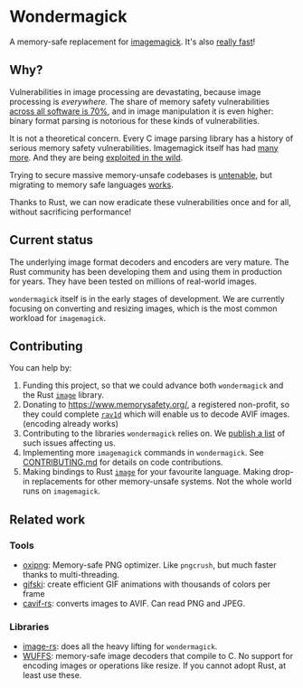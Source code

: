 # Wondermagick

A memory-safe replacement for [imagemagick](https://en.wikipedia.org/wiki/ImageMagick). It's also [really fast](BENCHMARKS.md)!

## Why?

Vulnerabilities in image processing are devastating, because image processing is *everywhere.* The share of memory safety vulnerabilities [across all software is 70%](https://alexgaynor.net/2020/may/27/science-on-memory-unsafety-and-security/), and in image manipulation it is even higher: binary format parsing is notorious for these kinds of vulnerabilities.

It is not a theoretical concern. Every C image parsing library has a history of serious memory safety vulnerabilities. Imagemagick itself has had [many more](https://www.cvedetails.com/vulnerability-list/vendor_id-1749/Imagemagick.html). And they are being [exploited in the wild](https://chromereleases.googleblog.com/2023/09/stable-channel-update-for-desktop_11.html).

Trying to secure massive memory-unsafe codebases is [untenable](https://www.usenix.org/conference/enigma2021/presentation/gaynor), but migrating to memory safe languages [works](https://security.googleblog.com/2022/12/memory-safe-languages-in-android-13.html).

Thanks to Rust, we can now eradicate these vulnerabilities once and for all, without sacrificing performance!

## Current status

The underlying image format decoders and encoders are very mature. The Rust community has been developing them and using them in production for years. They have been tested on millions of real-world images.

`wondermagick` itself is in the early stages of development. We are currently focusing on converting and resizing images, which is the most common workload for `imagemagick`.

## Contributing

You can help by:

1. Funding this project, so that we could advance both `wondermagick` and the Rust [`image`](https://github.com/image-rs/image/) library.
1. Donating to https://www.memorysafety.org/, a registered non-profit, so they could complete [`rav1d`](https://github.com/memorysafety/rav1d) which will enable us to decode AVIF images. (encoding already works)
1. Contributing to the libraries `wondermagick` relies on. We [publish a list](https://github.com/Shnatsel/wondermagick/issues/1) of such issues affecting us.
1. Implementing more `imagemagick` commands in `wondermagick`. See [CONTRIBUTING.md](CONTRIBUTING.md) for details on code contributions.
1. Making bindings to Rust [`image`](https://github.com/image-rs/image/) for your favourite language. Making drop-in replacements for other memory-unsafe systems. Not the whole world runs on `imagemagick`.

## Related work

### Tools

- [oxipng](https://github.com/shssoichiro/oxipng): Memory-safe PNG optimizer. Like `pngcrush`, but much faster thanks to multi-threading.
- [gifski](https://crates.io/crates/gifski): create efficient GIF animations with thousands of colors per frame
- [cavif-rs](https://github.com/kornelski/cavif-rs): converts images to AVIF. Can read PNG and JPEG.

### Libraries

- [image-rs](https://github.com/image-rs/image/): does all the heavy lifting for `wondermagick`.
- [WUFFS](https://github.com/google/wuffs/): memory-safe image decoders that compile to C. No support for encoding images or operations like resize. If you cannot adopt Rust, at least use these.
